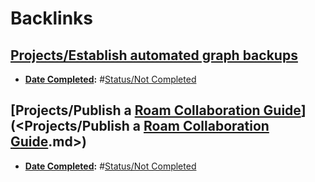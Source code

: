 
# Backlinks
## [Projects/Establish automated graph backups](<Projects/Establish automated graph backups.md>)
- **[Date Completed](<../Date Completed.md>):** #[Status/Not Completed](<../Status/Not Completed.md>)

## [Projects/Publish a [Roam Collaboration Guide](<../Roam Collaboration Guide.md>)](<Projects/Publish a [Roam Collaboration Guide](<../Roam Collaboration Guide.md>).md>)
- **[Date Completed](<../Date Completed.md>):** #[Status/Not Completed](<../Status/Not Completed.md>)

